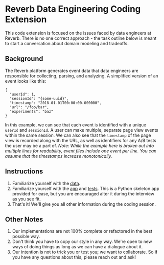 # Reverb Data Engineering Coding Extension

This code extension is focused on the issues faced by data engineers at Reverb. There is no one correct approach - the task outline below is meant to start a conversation about domain modeling and tradeoffs.

## Background

The Reverb platform generates event data that data engineers are responsible for collecting, parsing, and analyzing. A simplified version of an event looks like this:

```
{
  "userId": 1,
  "sessionId": "{some-uuid}",
  "timestamp": "2018-01-01T00:00:00.000000",
  "url": "/foo/bar",
  "experiments": "baz"
}
```

In this example, we can see that each event is identified with a unique `userId` and `sessionId`. A user can make multiple, separate page view events within the same session. We can also see that the `timestamp` of the page view is recorded along with the URL, as well as identifiers for any A/B tests the user may be a part of. _Note: While the example here is broken out into multiple lines for readability, event files include one event per line. You can assume that the timestamps increase monotonically._

## Instructions

1. Familiarize yourself with the [data](logs.txt).
1. Familiarize yourself with the [app](python/app/) and [tests](python/test/). This is a Python skeleton app provided for ease, but you are encouraged alter it during the interview as you see fit. 
1. That's it! We'll give you all other information during the coding session.

## Other Notes

1. Our implementations are not 100% complete or refactored in the best possible way.
1. Don't think you have to copy our style in any way. We're open to new ways of doing things as long as we can have a dialogue about it.
1. Our intention is not to trick you or test you; we want to collaborate. So if you have any questions about this, please reach out and ask!

